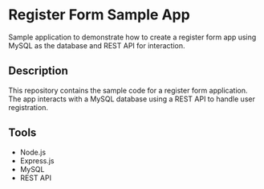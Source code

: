 # Register Form Sample App

Sample application to demonstrate how to create a register form app using MySQL as the database and REST API for interaction.

## Description
This repository contains the sample code for a register form application. The app interacts with a MySQL database using a REST API to handle user registration.

## Tools
- Node.js
- Express.js
- MySQL
- REST API
